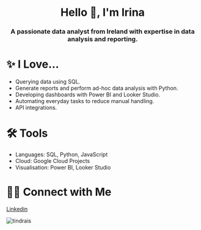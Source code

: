 <h1 align="center">Hello 👋, I'm Irina</h1>
<h3 align="center">A passionate data analyst from Ireland with expertise in data analysis and reporting.</h3>

</p>

# ✨ I Love...
- Querying data using SQL.
- Generate reports and perform ad-hoc data analysis with Python.
- Developing dashboards with Power BI and Looker Studio.
- Automating everyday tasks to reduce manual handling.
- API integrations.

# 🛠️ Tools

- Languages: SQL, Python, JavaScript
- Cloud: Google Cloud Projects
- Visualisation: Power BI, Looker Studio

# 👋🏻 Connect with Me
[Linkedin](https://www.linkedin.com/in/irinasimoes/)

<p align="left"> <img src="https://komarev.com/ghpvc/?username=tindrais&label=Profile%20views&color=0e75b6&style=flat" alt="tindrais" /> </p>


